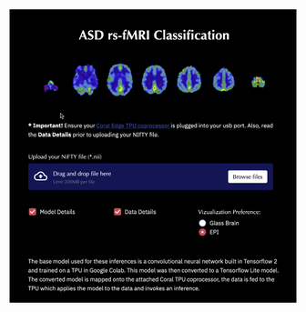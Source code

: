 <div align="center">
  <a href="https://youtu.be/Sm_a8aFiApo"><img src="./assets/images/asdnet_demo_thumnail.png" alt="Demo Vid"></a>
</div>
